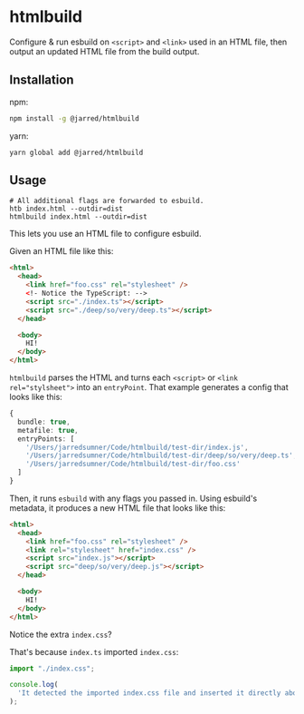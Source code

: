 # htmlbuild

Configure & run esbuild on `<script>` and `<link>` used in an HTML file, then output an updated HTML file from the build output.

## Installation

npm:

```bash
npm install -g @jarred/htmlbuild
```

yarn:

```yarn
yarn global add @jarred/htmlbuild
```

## Usage

```
# All additional flags are forwarded to esbuild.
htb index.html --outdir=dist
htmlbuild index.html --outdir=dist
```

This lets you use an HTML file to configure esbuild.

Given an HTML file like this:

```html
<html>
  <head>
    <link href="foo.css" rel="stylesheet" />
    <!- Notice the TypeScript: -->
    <script src="./index.ts"></script>
    <script src="./deep/so/very/deep.ts"></script>
  </head>

  <body>
    HI!
  </body>
</html>
```

`htmlbuild` parses the HTML and turns each `<script>` or `<link rel="stylsheet">` into an `entryPoint`. That example generates a config that looks like this:

```ts
{
  bundle: true,
  metafile: true,
  entryPoints: [
    '/Users/jarredsumner/Code/htmlbuild/test-dir/index.js',
    '/Users/jarredsumner/Code/htmlbuild/test-dir/deep/so/very/deep.ts',
    '/Users/jarredsumner/Code/htmlbuild/test-dir/foo.css'
  ]
}
```

Then, it runs `esbuild` with any flags you passed in. Using esbuild's metadata, it produces a new HTML file that looks like this:

```html
<html>
  <head>
    <link href="foo.css" rel="stylesheet" />
    <link rel="stylesheet" href="index.css" />
    <script src="index.js"></script>
    <script src="deep/so/very/deep.js"></script>
  </head>

  <body>
    HI!
  </body>
</html>
```

Notice the extra `index.css`?

That's because `index.ts` imported `index.css`:

```ts
import "./index.css";

console.log(
  'It detected the imported index.css file and inserted it directly above <script src="index.js">'
);
```
